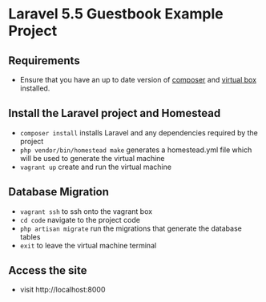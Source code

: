 

# Laravel 5.5 Guestbook Example Project

## Requirements
- Ensure that you have an up to date version of [composer](https://getcomposer.org/)
 and [virtual box](https://www.virtualbox.org/wiki/Downloads) installed.

## Install the Laravel project and Homestead

- ```composer install``` installs Laravel and any dependencies required by the project
- ```php vendor/bin/homestead make``` generates a homestead.yml file which will be used to generate the virtual machine
- ```vagrant up``` create and run the virtual machine

## Database Migration

- ```vagrant ssh``` to ssh onto the vagrant box
- ```cd code``` navigate to the project code
- ```php artisan migrate``` run the migrations that generate the database tables
- ```exit``` to leave the virtual machine terminal

## Access the site

- visit http://localhost:8000
